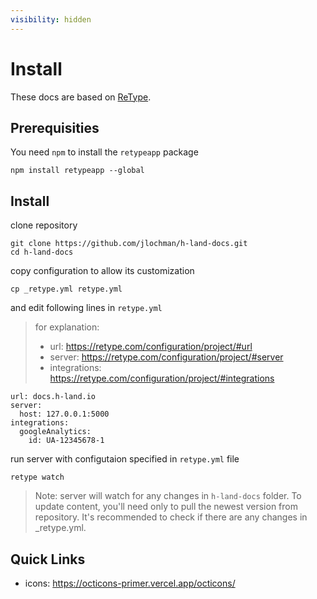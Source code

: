 ```yaml
---
visibility: hidden
---
```


# Install
These docs are based on [ReType](https://retype.com/).

## Prerequisities
You need `npm` to install the `retypeapp` package
```
npm install retypeapp --global
```

## Install
clone repository
```
git clone https://github.com/jlochman/h-land-docs.git
cd h-land-docs
```

copy configuration to allow its customization
```
cp _retype.yml retype.yml
```

and edit following lines in `retype.yml`

> for explanation:
> - url: https://retype.com/configuration/project/#url
> - server: https://retype.com/configuration/project/#server
> - integrations: https://retype.com/configuration/project/#integrations

```
url: docs.h-land.io
server:
  host: 127.0.0.1:5000
integrations:
  googleAnalytics:
    id: UA-12345678-1
```

run server with configutaion specified in `retype.yml` file
```
retype watch
```

> Note: server will watch for any changes in `h-land-docs` folder. To update content, you'll need only to pull the newest version from repository. It's recommended to check if there are any changes in _retype.yml.

## Quick Links

- icons: https://octicons-primer.vercel.app/octicons/
